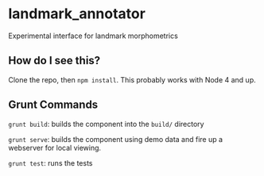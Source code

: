 # landmark_annotator
Experimental interface for landmark morphometrics

## How do I see this? ##

Clone the repo, then `npm install`. This probably works with Node 4 and up.

## Grunt Commands ##

`grunt build`: builds the component into the `build/` directory

`grunt serve`: builds the component using demo data and fire up a webserver for local viewing.

`grunt test`: runs the tests